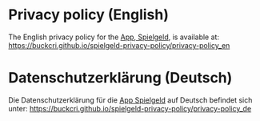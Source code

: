 # Privacy policy (English)

The English privacy policy for the [App, Spielgeld](https://play.google.com/store/apps/details?id=com.github.buckcri.spielgeld), is available at: <https://buckcri.github.io/spielgeld-privacy-policy/privacy-policy_en>


# Datenschutzerklärung (Deutsch)

Die Datenschutzerklärung für die [App Spielgeld](https://play.google.com/store/apps/details?id=com.github.buckcri.spielgeld) auf Deutsch befindet sich unter: <https://buckcri.github.io/spielgeld-privacy-policy/privacy-policy_de>
